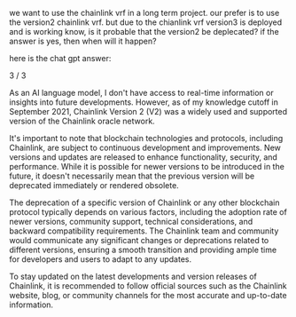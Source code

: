we want to use the chainlink vrf in a long term project. our prefer is to use the version2 chainlink vrf. but due to the chianlink vrf version3 is deployed and is working know, is it probable that the version2 be deplecated? if the answer is yes, then when will it happen?

here is the chat gpt answer:

3 / 3

As an AI language model, I don't have access to real-time information or insights into future developments. However, as of my knowledge cutoff in September 2021, Chainlink Version 2 (V2) was a widely used and supported version of the Chainlink oracle network.

It's important to note that blockchain technologies and protocols, including Chainlink, are subject to continuous development and improvements. New versions and updates are released to enhance functionality, security, and performance. While it is possible for newer versions to be introduced in the future, it doesn't necessarily mean that the previous version will be deprecated immediately or rendered obsolete.

The deprecation of a specific version of Chainlink or any other blockchain protocol typically depends on various factors, including the adoption rate of newer versions, community support, technical considerations, and backward compatibility requirements. The Chainlink team and community would communicate any significant changes or deprecations related to different versions, ensuring a smooth transition and providing ample time for developers and users to adapt to any updates.

To stay updated on the latest developments and version releases of Chainlink, it is recommended to follow official sources such as the Chainlink website, blog, or community channels for the most accurate and up-to-date information.